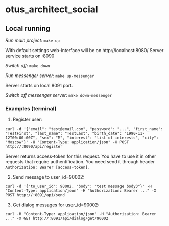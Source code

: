 # otus_architect_social

## Local running
*Run main project*:
```make up```

With default settings web-interface will be on http://localhost:8080/
Server service starts on :8090

*Switch off*:
```make down```

*Run messenger server*:
```make up-messenger```

Server starts on local 8091 port.

*Switch off messenger server*:
```make down-messenger```

### Examples (terminal)
1. Register user:

```curl -d '{"email": "test@email.com", "password": "...", "first_name": "TestFirst", "last_name": "TestLast", "birth_date": "1990-11-12T00:00:00Z", "sex": "M", "interest": "list of interests", "city": "Moscow"}' -H "Content-Type: application/json" -X POST http://:8090/api/register```

Server returns access-token for this request. You have to use it in other requests that require authentification. You need send it through header ```Authorization: Bearer [access-token]```.

2. Send message to user_id=90002:

```curl -d '{"to_user_id": 90002, "body": "test message body3"}' -H "Content-Type: application/json" -H "Authorization: Bearer ..." -X POST http://:8091/api/send```

3. Get dialog messages for user_id=90002:

```curl -H "Content-Type: application/json" -H "Authorization: Bearer ..." -X GET http://:8091/api/dialog/get/90002```
